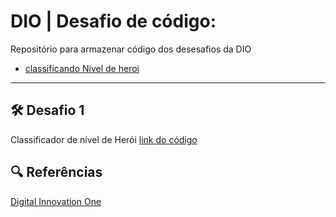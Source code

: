 # DIO | Desafio de código: 

Repositório para armazenar código dos desesafios da DIO

- [classificando Nível de heroi](#desafio1)
---

<a id="desafio1"></a>
## 🛠 Desafio 1 
Classificador de nível de Herói
[link do código](./index.js)

## 🔍 Referências


<a href="https://web.dio.me/" rel="noopener" target="_blank">Digital Innovation One</a>
